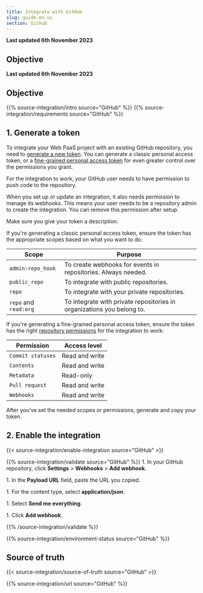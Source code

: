 ```yaml
---
title: Integrate with GitHub
slug: guide.en-us
section: Github
---
```


**Last updated 6th November 2023**



## Objective  

**Last updated 6th November 2023**



## Objective  

{{% source-integration/intro source="GitHub" %}}
{{% source-integration/requirements source="GitHub" %}}

## 1. Generate a token

To integrate your Web PaaS project with an existing GitHub repository,
you need to [generate a new token](https://github.com/settings/tokens/new).
You can generate a classic personal access token,
or a [fine-grained personal access token](https://github.blog/changelog/2022-10-18-introducing-fine-grained-personal-access-tokens/)
for even greater control over the permissions you grant.

For the integration to work,
your GitHub user needs to have permission to push code to the repository.

When you set up or update an integration, it also needs permission to manage its webhooks.
This means your user needs to be a repository admin to create the integration.
You can remove this permission after setup.

Make sure you give your token a description.

If you're generating a classic personal access token,
ensure the token has the appropriate scopes based on what you want to do:

| Scope                 | Purpose                                                                |
| --------------------- | ---------------------------------------------------------------------- |
| `admin:repo_hook`     | To create webhooks for events in repositories. Always needed.          |
| `public_repo`         | To integrate with public repositories.                                 |
| `repo`                | To integrate with your private repositories.                           |
| `repo` and `read:org` | To integrate with private repositories in organizations you belong to. |

If you're generating a fine-grained personal access token,
ensure the token has the right [repository permissions](https://docs.github.com/en/rest/overview/permissions-required-for-fine-grained-personal-access-tokens?apiVersion=2022-11-28)
for the integration to work:

| Permission        | Access level    |
| ------------------| ----------------|
| `Commit statuses` | Read and write  |
| `Contents`        | Read and write  |
| `Metadata`        | Read-only       |
| `Pull request`    | Read and write  |
| `Webhooks`        | Read and write  |

After you've set the needed scopes or permissions,
generate and copy your token.

## 2. Enable the integration

{{< source-integration/enable-integration source="GitHub" >}}

{{% source-integration/validate source="GitHub" %}}
1\. In your GitHub repository, click **Settings** > **Webhooks** > **Add webhook**.

1\. In the **Payload URL** field, paste the URL you copied.

1\. For the content type, select **application/json**.

1\. Select **Send me everything**.

1\. Click **Add webhook**.

{{% /source-integration/validate %}}

{{% source-integration/environment-status source="GitHub" %}}

## Source of truth

{{< source-integration/source-of-truth source="GitHub" >}}

{{% source-integration/url source="GitHub" %}}
